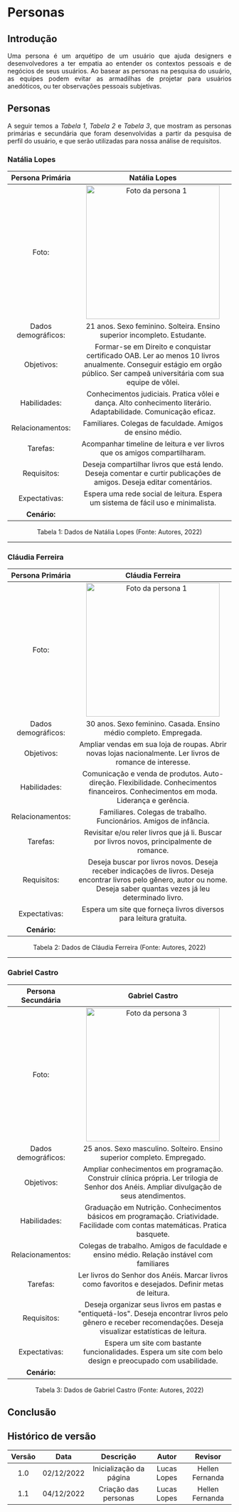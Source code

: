# Personas

## Introdução
<p align="justify">Uma persona é um arquétipo de um usuário que ajuda designers e desenvolvedores a ter empatia ao entender os contextos pessoais e de negócios de seus usuários. Ao basear as personas na pesquisa do usuário, as equipes podem evitar as armadilhas de projetar para usuários anedóticos, ou ter observações pessoais subjetivas.</p>

## Personas
<p align="justify">A seguir temos a <i>Tabela 1</i>, <i>Tabela 2</i> e <i>Tabela 3</i>, que mostram as personas primárias e secundária que foram desenvolvidas a partir da pesquisa de perfil do usuário, e que serão utilizadas para nossa análise de requisitos.</p>

### Natália Lopes

| Persona Primária | Natália Lopes |
| :--: | :--: |
| Foto: |<img src="../assets/persona1.jpeg" alt="Foto da persona 1" width="300">|
| Dados demográficos: | 21 anos. Sexo feminino. Solteira. Ensino superior incompleto. Estudante. |
| Objetivos: | Formar-se em Direito e conquistar certificado OAB. Ler ao menos 10 livros anualmente. Conseguir estágio em orgão público. Ser campeã universitária com sua equipe de vôlei. |
| Habilidades: | Conhecimentos judiciais. Pratica vôlei e dança. Alto conhecimento literário. Adaptabilidade. Comunicação eficaz.  |
| Relacionamentos: | Familiares. Colegas de faculdade. Amigos de ensino médio.  |
| Tarefas: | Acompanhar timeline de leitura e ver livros que os amigos compartilharam. |
| Requisitos: | Deseja compartilhar livros que está lendo. Deseja comentar e curtir publicações de amigos. Deseja editar comentários. |
| Expectativas: | Espera uma rede social de leitura. Espera um sistema de fácil uso e minimalista. |
| **Cenário:** |  |

<figcaption align="center">Tabela 1: Dados de Natália Lopes (Fonte: Autores, 2022)</figcaption>

---

### Cláudia Ferreira

| Persona Primária | Cláudia Ferreira |
| :--: | :--: |
| Foto: |<img src="../assets/persona2.jpeg" alt="Foto da persona 1" width="300">|
| Dados demográficos: | 30 anos. Sexo feminino. Casada. Ensino médio completo. Empregada. |
| Objetivos: | Ampliar vendas em sua loja de roupas. Abrir novas lojas nacionalmente. Ler livros de romance de interesse. |
| Habilidades: | Comunicação e venda de produtos. Auto-direção. Flexibilidade. Conhecimentos financeiros. Conhecimentos em moda. Liderança e gerência. |
| Relacionamentos: | Familiares. Colegas de trabalho. Funcionários. Amigos de infância. |
| Tarefas: | Revisitar e/ou reler livros que já li. Buscar por livros novos, principalmente de romance. |
| Requisitos: | Deseja buscar por livros novos. Deseja receber indicações de livros. Deseja encontrar livros pelo gênero, autor ou nome. Deseja saber quantas vezes já leu determinado livro. |
| Expectativas: | Espera um site que forneça livros diversos para leitura gratuita. |
| **Cenário:** |  |

<figcaption align="center">Tabela 2: Dados de Cláudia Ferreira (Fonte: Autores, 2022)</figcaption>

---

### Gabriel Castro

| Persona Secundária | Gabriel Castro |
| :--: | :--: |
| Foto: |<img src="../assets/persona3.jpeg" alt="Foto da persona 3" width="300">|
| Dados demográficos: | 25 anos. Sexo masculino. Solteiro. Ensino superior completo. Empregado. |
| Objetivos: | Ampliar conhecimentos em programação. Construir clínica própria. Ler trilogia de Senhor dos Anéis. Ampliar divulgação de seus atendimentos. |
| Habilidades: | Graduação em Nutrição. Conhecimentos básicos em programação. Criatividade. Facilidade com contas matemáticas. Pratica basquete. |
| Relacionamentos: | Colegas de trabalho. Amigos de faculdade e ensino médio. Relação instável com familiares |
| Tarefas: | Ler livros do Senhor dos Anéis. Marcar livros como favoritos e desejados. Definir metas de leitura. |
| Requisitos: | Deseja organizar seus livros em pastas e "entiquetá-los". Deseja encontrar livros pelo gênero e receber recomendações. Deseja visualizar estatísticas de leitura.  |
| Expectativas: | Espera um site com bastante funcionalidades. Espera um site com belo design e preocupado com usabilidade. |
| **Cenário:** |  |

<figcaption align="center">Tabela 3: Dados de Gabriel Castro (Fonte: Autores, 2022)</figcaption>


## Conclusão

## Histórico de versão
| Versão | Data | Descrição | Autor | Revisor |
| :----: | :--: | :-------: | :---: | :-----: |
| 1.0 | 02/12/2022 | Inicialização da página | Lucas Lopes | Hellen Fernanda |
| 1.1 | 04/12/2022 | Criação das personas | Lucas Lopes | Hellen Fernanda |